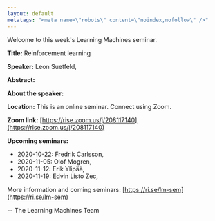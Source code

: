 ```yaml
---
layout: default
metatags: "<meta name=\"robots\" content=\"noindex,nofollow\" />"
---
```

Welcome to this week's Learning Machines seminar.

**Title:** Reinforcement learning

**Speaker:** Leon Suetfeld, 

**Abstract:** 

**About the speaker:** 

**Location:** This is an online seminar. Connect using Zoom.

**Zoom link:** [https://rise.zoom.us/j/208117140](https://rise.zoom.us/j/208117140)

**Upcoming seminars:**

* 2020-10-22: Fredrik Carlsson, 
* 2020-11-05: Olof Mogren, 
* 2020-11-12: Erik Ylipää, 
* 2020-11-19: Edvin Listo Zec, 

More information and coming seminars: [https://ri.se/lm-sem](https://ri.se/lm-sem)

-- The Learning Machines Team

